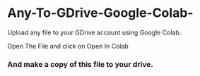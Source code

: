# Any-To-GDrive-Google-Colab-
Upload any file to your GDrive account using Google Colab.

Open The File and click on
<n3>Open In Colab<h3>
And make a copy of this file to your drive.
